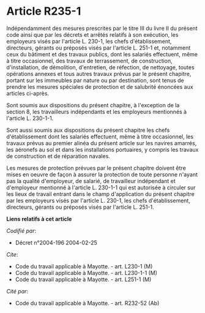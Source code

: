 # Article R235-1

Indépendamment des mesures prescrites par le titre III du livre II du présent code ainsi que par les décrets et arrêtés
relatifs à son exécution, les employeurs visés par l'article L. 230-1, les chefs d'établissement, directeurs, gérants ou
préposés visés par l'article L. 251-1 et, notamment ceux du bâtiment et des travaux publics, dont les salariés effectuent,
même à titre occasionnel, des travaux de terrassement, de construction, d'installation, de démolition, d'entretien, de
réfection, de nettoyage, toutes opérations annexes et tous autres travaux prévus par le présent chapitre, portant sur les
immeubles par nature ou par destination, sont tenus de prendre les mesures spéciales de protection et de salubrité énoncées
aux articles ci-après.

Sont soumis aux dispositions du présent chapitre, à l'exception de la section 8, les travailleurs indépendants et les
employeurs mentionnés à l'article L. 230-1-1.

Sont aussi soumis aux dispositions du présent chapitre les chefs d'établissement dont les salariés effectuent, même à titre
occasionnel, les travaux prévus au premier alinéa du présent article sur les navires amarrés, les aéronefs au sol et dans les
installations portuaires, y compris les travaux de construction et de réparation navales.

Les mesures de protection prévues par le présent chapitre doivent être mises en oeuvre de façon à assurer la protection de
toute personne n'ayant pas la qualité d'employeur, de salarié, de travailleur indépendant et d'employeur mentionné à
l'article L. 230-1-1 qui est autorisée à circuler sur les lieux de travail entrant dans le champ d'application du présent
chapitre par les employeurs visés par l'article L. 230-1, les chefs d'établissement, directeurs, gérants ou préposés visés
par l'article L. 251-1.

**Liens relatifs à cet article**

_Codifié par_:

  - Décret n°2004-196 2004-02-25

_Cite_:

  - Code du travail applicable à Mayotte. - art. L230-1 (M)
  - Code du travail applicable à Mayotte. - art. L230-1-1 (M)
  - Code du travail applicable à Mayotte. - art. L251-1 (M)

_Cité par_:

  - Code du travail applicable à Mayotte. - art. R232-52 (Ab)
